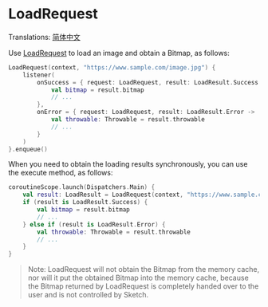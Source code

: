 # LoadRequest

Translations: [简体中文](load_request_zh.md)

Use [LoadRequest] to load an image and obtain a Bitmap, as follows:

```kotlin
LoadRequest(context, "https://www.sample.com/image.jpg") {
    listener(
        onSuccess = { request: LoadRequest, result: LoadResult.Success ->
            val bitmap = result.bitmap
            // ...
        },
        onError = { request: LoadRequest, result: LoadResult.Error ->
            val throwable: Throwable = result.throwable
            // ...
        }
    )
}.enqueue()
```

When you need to obtain the loading results synchronously, you can use the execute method, as
follows:

```kotlin
coroutineScope.launch(Dispatchers.Main) {
    val result: LoadResult = LoadRequest(context, "https://www.sample.com/image.jpg").execute()
    if (result is LoadResult.Success) {
        val bitmap = result.bitmap
        // ...
    } else if (result is LoadResult.Error) {
        val throwable: Throwable = result.throwable
        // ...
    }
}
```

> Note: LoadRequest will not obtain the Bitmap from the memory cache, nor will it put the obtained
> Bitmap into the memory cache, because the Bitmap returned by LoadRequest is completely handed over
> to the user and is not controlled by Sketch.

[LoadRequest]: ../../sketch-core/src/commonMain/kotlin/com/github/panpf/sketch/request/LoadRequest.kt